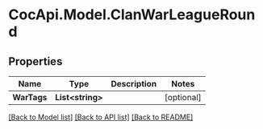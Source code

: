# CocApi.Model.ClanWarLeagueRound
## Properties

Name | Type | Description | Notes
------------ | ------------- | ------------- | -------------
**WarTags** | **List&lt;string&gt;** |  | [optional] 

[[Back to Model list]](../README.md#documentation-for-models) [[Back to API list]](../README.md#documentation-for-api-endpoints) [[Back to README]](../README.md)

